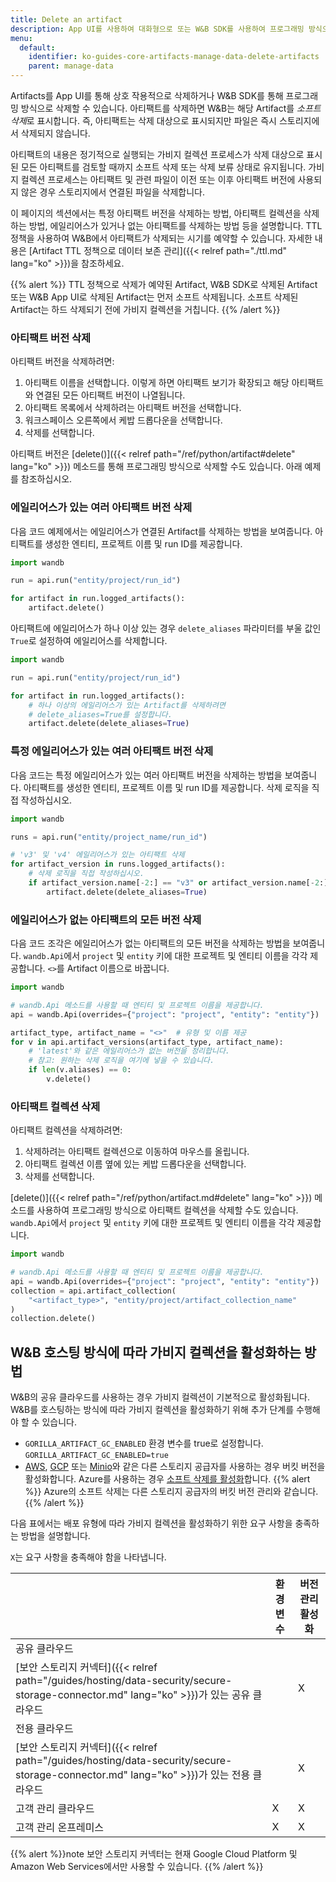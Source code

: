 ```yaml
---
title: Delete an artifact
description: App UI를 사용하여 대화형으로 또는 W&B SDK를 사용하여 프로그래밍 방식으로 Artifacts를 삭제합니다.
menu:
  default:
    identifier: ko-guides-core-artifacts-manage-data-delete-artifacts
    parent: manage-data
---
```


Artifacts를 App UI를 통해 상호 작용적으로 삭제하거나 W&B SDK를 통해 프로그래밍 방식으로 삭제할 수 있습니다. 아티팩트를 삭제하면 W&B는 해당 Artifact를 *소프트 삭제*로 표시합니다. 즉, 아티팩트는 삭제 대상으로 표시되지만 파일은 즉시 스토리지에서 삭제되지 않습니다.

아티팩트의 내용은 정기적으로 실행되는 가비지 컬렉션 프로세스가 삭제 대상으로 표시된 모든 아티팩트를 검토할 때까지 소프트 삭제 또는 삭제 보류 상태로 유지됩니다. 가비지 컬렉션 프로세스는 아티팩트 및 관련 파일이 이전 또는 이후 아티팩트 버전에 사용되지 않은 경우 스토리지에서 연결된 파일을 삭제합니다.

이 페이지의 섹션에서는 특정 아티팩트 버전을 삭제하는 방법, 아티팩트 컬렉션을 삭제하는 방법, 에일리어스가 있거나 없는 아티팩트를 삭제하는 방법 등을 설명합니다. TTL 정책을 사용하여 W&B에서 아티팩트가 삭제되는 시기를 예약할 수 있습니다. 자세한 내용은 [Artifact TTL 정책으로 데이터 보존 관리]({{< relref path="./ttl.md" lang="ko" >}})을 참조하세요.

{{% alert %}}
TTL 정책으로 삭제가 예약된 Artifact, W&B SDK로 삭제된 Artifact 또는 W&B App UI로 삭제된 Artifact는 먼저 소프트 삭제됩니다. 소프트 삭제된 Artifact는 하드 삭제되기 전에 가비지 컬렉션을 거칩니다.
{{% /alert %}}

### 아티팩트 버전 삭제

아티팩트 버전을 삭제하려면:

1. 아티팩트 이름을 선택합니다. 이렇게 하면 아티팩트 보기가 확장되고 해당 아티팩트와 연결된 모든 아티팩트 버전이 나열됩니다.
2. 아티팩트 목록에서 삭제하려는 아티팩트 버전을 선택합니다.
3. 워크스페이스 오른쪽에서 케밥 드롭다운을 선택합니다.
4. 삭제를 선택합니다.

아티팩트 버전은 [delete()]({{< relref path="/ref/python/artifact#delete" lang="ko" >}}) 메소드를 통해 프로그래밍 방식으로 삭제할 수도 있습니다. 아래 예제를 참조하십시오.

### 에일리어스가 있는 여러 아티팩트 버전 삭제

다음 코드 예제에서는 에일리어스가 연결된 Artifact를 삭제하는 방법을 보여줍니다. 아티팩트를 생성한 엔티티, 프로젝트 이름 및 run ID를 제공합니다.

```python
import wandb

run = api.run("entity/project/run_id")

for artifact in run.logged_artifacts():
    artifact.delete()
```

아티팩트에 에일리어스가 하나 이상 있는 경우 `delete_aliases` 파라미터를 부울 값인 `True`로 설정하여 에일리어스를 삭제합니다.

```python
import wandb

run = api.run("entity/project/run_id")

for artifact in run.logged_artifacts():
    # 하나 이상의 에일리어스가 있는 Artifact를 삭제하려면
    # delete_aliases=True를 설정합니다.
    artifact.delete(delete_aliases=True)
```

### 특정 에일리어스가 있는 여러 아티팩트 버전 삭제

다음 코드는 특정 에일리어스가 있는 여러 아티팩트 버전을 삭제하는 방법을 보여줍니다. 아티팩트를 생성한 엔티티, 프로젝트 이름 및 run ID를 제공합니다. 삭제 로직을 직접 작성하십시오.

```python
import wandb

runs = api.run("entity/project_name/run_id")

# 'v3' 및 'v4' 에일리어스가 있는 아티팩트 삭제
for artifact_version in runs.logged_artifacts():
    # 삭제 로직을 직접 작성하십시오.
    if artifact_version.name[-2:] == "v3" or artifact_version.name[-2:] == "v4":
        artifact.delete(delete_aliases=True)
```

### 에일리어스가 없는 아티팩트의 모든 버전 삭제

다음 코드 조각은 에일리어스가 없는 아티팩트의 모든 버전을 삭제하는 방법을 보여줍니다. `wandb.Api`에서 `project` 및 `entity` 키에 대한 프로젝트 및 엔티티 이름을 각각 제공합니다. `<>`를 Artifact 이름으로 바꿉니다.

```python
import wandb

# wandb.Api 메소드를 사용할 때 엔티티 및 프로젝트 이름을 제공합니다.
api = wandb.Api(overrides={"project": "project", "entity": "entity"})

artifact_type, artifact_name = "<>"  # 유형 및 이름 제공
for v in api.artifact_versions(artifact_type, artifact_name):
    # 'latest'와 같은 에일리어스가 없는 버전을 정리합니다.
    # 참고: 원하는 삭제 로직을 여기에 넣을 수 있습니다.
    if len(v.aliases) == 0:
        v.delete()
```

### 아티팩트 컬렉션 삭제

아티팩트 컬렉션을 삭제하려면:

1. 삭제하려는 아티팩트 컬렉션으로 이동하여 마우스를 올립니다.
2. 아티팩트 컬렉션 이름 옆에 있는 케밥 드롭다운을 선택합니다.
3. 삭제를 선택합니다.

[delete()]({{< relref path="/ref/python/artifact.md#delete" lang="ko" >}}) 메소드를 사용하여 프로그래밍 방식으로 아티팩트 컬렉션을 삭제할 수도 있습니다. `wandb.Api`에서 `project` 및 `entity` 키에 대한 프로젝트 및 엔티티 이름을 각각 제공합니다.

```python
import wandb

# wandb.Api 메소드를 사용할 때 엔티티 및 프로젝트 이름을 제공합니다.
api = wandb.Api(overrides={"project": "project", "entity": "entity"})
collection = api.artifact_collection(
    "<artifact_type>", "entity/project/artifact_collection_name"
)
collection.delete()
```

## W&B 호스팅 방식에 따라 가비지 컬렉션을 활성화하는 방법
W&B의 공유 클라우드를 사용하는 경우 가비지 컬렉션이 기본적으로 활성화됩니다. W&B를 호스팅하는 방식에 따라 가비지 컬렉션을 활성화하기 위해 추가 단계를 수행해야 할 수 있습니다.

* `GORILLA_ARTIFACT_GC_ENABLED` 환경 변수를 true로 설정합니다. `GORILLA_ARTIFACT_GC_ENABLED=true`
* [AWS](https://docs.aws.amazon.com/AmazonS3/latest/userguide/manage-versioning-examples.html), [GCP](https://cloud.google.com/storage/docs/object-versioning) 또는 [Minio](https://min.io/docs/minio/linux/administration/object-management/object-versioning.html#enable-bucket-versioning)와 같은 다른 스토리지 공급자를 사용하는 경우 버킷 버전을 활성화합니다. Azure를 사용하는 경우 [소프트 삭제를 활성화](https://learn.microsoft.com/en-us/azure/storage/blobs/soft-delete-blob-overview)합니다.
  {{% alert %}}
  Azure의 소프트 삭제는 다른 스토리지 공급자의 버킷 버전 관리와 같습니다.
  {{% /alert %}}

다음 표에서는 배포 유형에 따라 가비지 컬렉션을 활성화하기 위한 요구 사항을 충족하는 방법을 설명합니다.

`X`는 요구 사항을 충족해야 함을 나타냅니다.

|                                                | 환경 변수    | 버전 관리 활성화 |
| -----------------------------------------------| ------------------------| ----------------- |
| 공유 클라우드                                   |                         |                   |
| [보안 스토리지 커넥터]({{< relref path="/guides/hosting/data-security/secure-storage-connector.md" lang="ko" >}})가 있는 공유 클라우드|                         | X                 |
| 전용 클라우드                                |                         |                   |
| [보안 스토리지 커넥터]({{< relref path="/guides/hosting/data-security/secure-storage-connector.md" lang="ko" >}})가 있는 전용 클라우드|                         | X                 |
| 고객 관리 클라우드                         | X                       | X                 |
| 고객 관리 온프레미스                       | X                       | X                 |

{{% alert %}}note
보안 스토리지 커넥터는 현재 Google Cloud Platform 및 Amazon Web Services에서만 사용할 수 있습니다.
{{% /alert %}}
